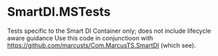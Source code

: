 # SmartDI.MSTests
Tests specific to the Smart DI Container only; does not include lifecycle aware guidance
Use this code in conjunctioon with https://github.com/marcusts/Com.MarcusTS.SmartDI (which see).
